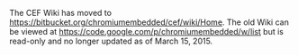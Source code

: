 The CEF Wiki has moved to https://bitbucket.org/chromiumembedded/cef/wiki/Home. The old Wiki can be viewed at https://code.google.com/p/chromiumembedded/w/list but is read-only and no longer updated as of March 15, 2015.